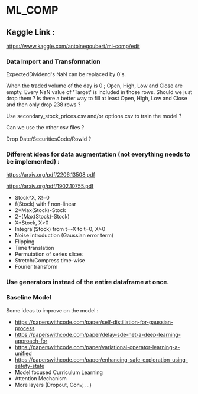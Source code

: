 # ML_COMP

## Kaggle Link :

https://www.kaggle.com/antoinegoubert/ml-comp/edit

### Data Import and Transformation

ExpectedDividend's NaN can be replaced by 0's. 

When the traded volume of the day is 0 ; Open, High, Low and Close are empty. Every NaN value of 'Target' is included in those rows. Should we just drop them ? Is there a better way to fill at least Open, High, Low and Close and then only drop 238 rows ?

Use secondary_stock_prices.csv and/or options.csv to train the model ?

Can we use the other csv files ?

Drop Date/SecuritiesCode/RowId ?


### Different ideas for data augmentation (not everything needs to be implemented) :

https://arxiv.org/pdf/2206.13508.pdf

https://arxiv.org/pdf/1902.10755.pdf

- Stock^X, X!=0
- f(Stock) with f non-linear
- 2*Max(Stock)-Stock
- 2*(Max(Stock)-Stock)
- X*Stock, X>0
- Integral(Stock) from t=-X to t=0, X>0
- Noise introduction (Gaussian error term)
- Flipping
- Time translation
- Permutation of series slices
- Stretch/Compress time-wise
- Fourier transform

### Use generators instead of the entire dataframe at once.

### Baseline Model
Some ideas to improve on the model :

- https://paperswithcode.com/paper/self-distillation-for-gaussian-process
- https://paperswithcode.com/paper/delay-sde-net-a-deep-learning-approach-for
- https://paperswithcode.com/paper/variational-operator-learning-a-unified
- https://paperswithcode.com/paper/enhancing-safe-exploration-using-safety-state
- Model focused Curriculum Learning
- Attention Mechanism
- More layers (Dropout, Conv, ...)

